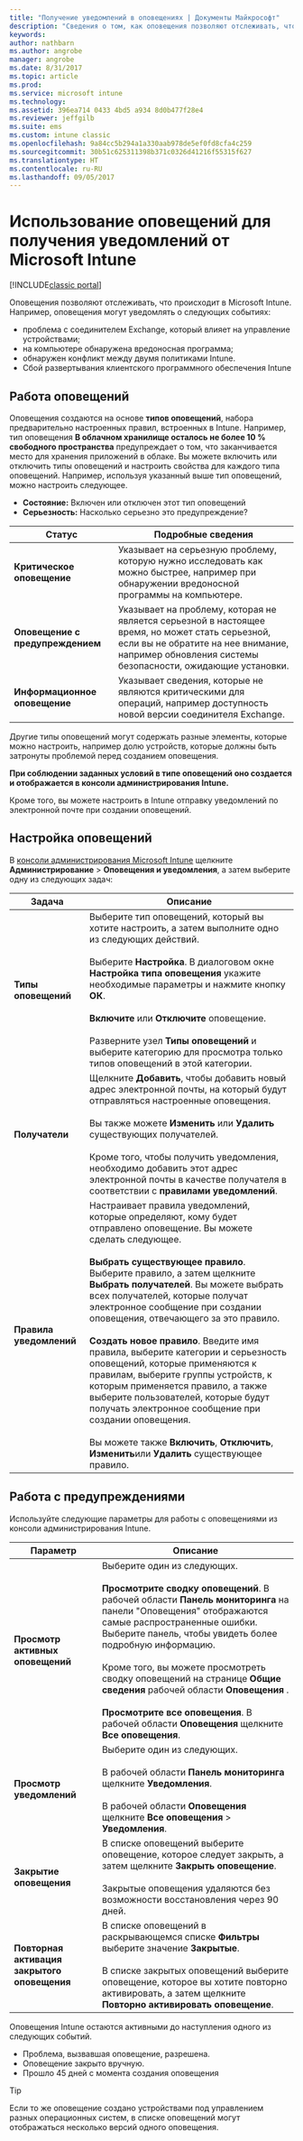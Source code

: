 ```yaml
---
title: "Получение уведомлений в оповещениях | Документы Майкрософт"
description: "Сведения о том, как оповещения позволяют отслеживать, что происходит в Microsoft Intune."
keywords: 
author: nathbarn
ms.author: angrobe
manager: angrobe
ms.date: 8/31/2017
ms.topic: article
ms.prod: 
ms.service: microsoft intune
ms.technology: 
ms.assetid: 396ea714 0433 4bd5 a934 8d0b477f28e4
ms.reviewer: jeffgilb
ms.suite: ems
ms.custom: intune classic
ms.openlocfilehash: 9a84cc5b294a1a330aab978de5ef0fd8cfa4c259
ms.sourcegitcommit: 30b51c625311398b371c0326d41216f55315f627
ms.translationtype: HT
ms.contentlocale: ru-RU
ms.lasthandoff: 09/05/2017
---
```

#  <a name="use-alerts-to-get-notified-by-microsoft-intune"></a>Использование оповещений для получения уведомлений от Microsoft Intune

[!INCLUDE[classic portal](../includes/classic-portal.md)]

Оповещения позволяют отслеживать, что происходит в Microsoft Intune. Например, оповещения могут уведомлять о следующих событиях:
- проблема с соединителем Exchange, который влияет на управление устройствами;
- на компьютере обнаружена вредоносная программа;
- обнаружен конфликт между двумя политиками Intune.
- Сбой развертывания клиентского программного обеспечения Intune

## <a name="how-alerts-work"></a>Работа оповещений

Оповещения создаются на основе **типов оповещений**, набора предварительно настроенных правил, встроенных в Intune. Например, тип оповещения **В облачном хранилище осталось не более 10 % свободного пространства** предупреждает о том, что заканчивается место для хранения приложений в облаке. Вы можете включить или отключить типы оповещений и настроить свойства для каждого типа оповещений. Например, используя указанный выше тип оповещений, можно настроить следующее.

- **Состояние:** Включен или отключен этот тип оповещений
- **Серьезность:** Насколько серьезно это предупреждение?

|Статус|Подробные сведения|
|--|---|
|**Критическое оповещение**|Указывает на серьезную проблему, которую нужно исследовать как можно быстрее, например при обнаружении вредоносной программы на компьютере.|
|**Оповещение с предупреждением**|Указывает на проблему, которая не является серьезной в настоящее время, но может стать серьезной, если вы не обратите на нее внимание, например обновления системы безопасности, ожидающие установки.|
|**Информационное оповещение**|Указывает сведения, которые не являются критическими для операций, например доступность новой версии соединителя Exchange.|

Другие типы оповещений могут содержать разные элементы, которые можно настроить, например долю устройств, которые должны быть затронуты проблемой перед созданием оповещения.

**При соблюдении заданных условий в типе оповещений оно создается и отображается в консоли администрирования Intune.**

Кроме того, вы можете настроить в Intune отправку уведомлений по электронной почте при создании оповещений.

## <a name="set-up-alerts"></a>Настройка оповещений

В [консоли администрирования Microsoft Intune](https://manage.microsoft.com) щелкните **Администрирование** &gt; **Оповещения и уведомления**, а затем выберите одну из следующих задач:

|Задача|Описание|
|---|------|
|**Типы оповещений**|Выберите тип оповещений, который вы хотите настроить, а затем выполните одно из следующих действий.<br /><br />Выберите **Настройка**. В диалоговом окне **Настройка типа оповещения** укажите необходимые параметры и нажмите кнопку **ОК**.<br /><br />**Включите** или **Отключите** оповещение.<br /><br />Разверните узел **Типы оповещений** и выберите категорию для просмотра только типов оповещений в этой категории.|
|**Получатели**|Щелкните **Добавить**, чтобы добавить новый адрес электронной почты, на который будут отправляться настроенные оповещения.<br /><br />Вы также можете **Изменить** или **Удалить** существующих получателей.<br /><br />Кроме того, чтобы получить уведомления, необходимо добавить этот адрес электронной почты в качестве получателя в соответствии с **правилами уведомлений**.|
|**Правила уведомлений**|Настраивает правила уведомлений, которые определяют, кому будет отправлено оповещение. Вы можете сделать следующее.<br /><br />**Выбрать существующее правило**. Выберите правило, а затем щелкните **Выбрать получателей**. Вы можете выбрать всех получателей, которые получат электронное сообщение при создании оповещения, отвечающего за это правило.<br /><br />**Создать новое правило**. Введите имя правила, выберите категории и серьезность оповещений, которые применяются к правилам, выберите группы устройств, к которым применяется правило, а также выберите пользователей, которые будут получать электронное сообщение при создании оповещения.<br /><br />Вы можете также **Включить**, **Отключить**, **Изменить**или **Удалить** существующее правило.|

## <a name="working-with-alerts"></a>Работа с предупреждениями

Используйте следующие параметры для работы с оповещениями из консоли администрирования Intune.

|Параметр|Описание|
|-----|----|
|**Просмотр активных оповещений**|Выберите один из следующих.<br /><br />**Просмотрите сводку оповещений**. В рабочей области **Панель мониторинга** на панели "Оповещения" отображаются самые распространенные ошибки. Выберите панель, чтобы увидеть более подробную информацию.<br /><br />Кроме того, вы можете просмотреть сводку оповещений на странице **Общие сведения** рабочей области **Оповещения** .<br /><br />**Просмотрите все оповещения**. В рабочей области **Оповещения** щелкните **Все оповещения**.|
|**Просмотр уведомлений**|Выберите один из следующих.<br /><br />В рабочей области **Панель мониторинга** щелкните **Уведомления**.<br /><br />В рабочей области **Оповещения** щелкните **Все оповещения** &gt; **Уведомления**.|
|**Закрытие оповещения**|В списке оповещений выберите оповещение, которое следует закрыть, а затем щелкните **Закрыть оповещение**.<br /><br />Закрытые оповещения удаляются без возможности восстановления через 90 дней.|
|**Повторная активация закрытого оповещения**|В списке оповещений в раскрывающемся списке **Фильтры** выберите значение **Закрытые**.<br /><br />В списке закрытых оповещений выберите оповещение, которое вы хотите повторно активировать, а затем щелкните **Повторно активировать оповещение**.|

Оповещения Intune остаются активными до наступления одного из следующих событий.

- Проблема, вызвавшая оповещение, разрешена.
- Оповещение закрыто вручную.
- Прошло 45 дней с момента создания оповещения

> [!TIP]
> Если то же оповещение создано устройствами под управлением разных операционных систем, в списке оповещений могут отображаться несколько версий одного оповещения.
